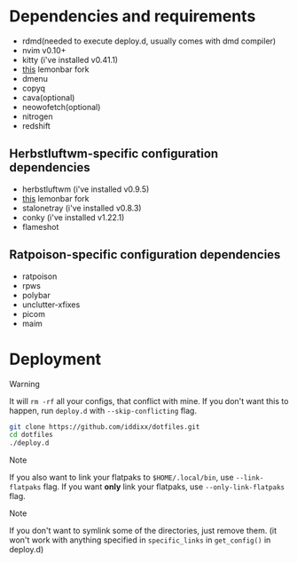 # Dependencies and requirements
- rdmd(needed to execute deploy.d, usually comes with dmd compiler)
- nvim v0.10+
- kitty (i've installed v0.41.1)
- [this](https://github.com/drscream/lemonbar-xft) lemonbar fork
- dmenu
- copyq
- cava(optional)
- neowofetch(optional)
- nitrogen
- redshift
## Herbstluftwm-specific configuration dependencies
- herbstluftwm (i've installed v0.9.5)
- [this](https://github.com/drscream/lemonbar-xft) lemonbar fork
- stalonetray (i've installed v0.8.3)
- conky (i've installed v1.22.1)
- flameshot
## Ratpoison-specific configuration dependencies
- ratpoison
- rpws
- polybar
- unclutter-xfixes
- picom
- maim

# Deployment

> [!WARNING]
> It will `rm -rf` all your configs, that conflict with mine.
> If you don't want this to happen, run `deploy.d` with `--skip-conflicting` flag.

```bash
git clone https://github.com/iddixx/dotfiles.git
cd dotfiles
./deploy.d
```

> [!NOTE]
> If you also want to link your flatpaks to `$HOME/.local/bin`, use `--link-flatpaks` flag. 
> If you want **only** link your flatpaks, use `--only-link-flatpaks` flag.

> [!NOTE]
> If you don't want to symlink some of the directories, just remove them.
> (it won't work with anything specified in `specific_links` in `get_config()` in deploy.d)
